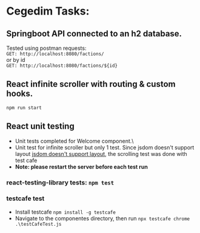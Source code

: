 # Cegedim Tasks: 
## Springboot API connected to an h2 database.
Tested using postman requests:\
  `GET: http://localhost:8080/factions/`\
or by id\
  `GET: http://localhost:8080/factions/${id}`
  
  
## React infinite scroller with routing & custom hooks.
`npm run start`

## React unit testing
* Unit tests completed for Welcome component.\
* Unit test for infinite scroller but only 1 test. Since jsdom doesn't support layout [jsdom doesn't support layout](https://github.com/jsdom/jsdom#unimplemented-parts-of-the-web-platform
), the scrolling test was done with test cafe
* **Note: please restart the server before each test run**
### react-testing-library tests: `npm test`
### testcafe test
*   Install testcafe `npm install -g testcafe`
*   Navigate to the componentes directory, then run `npx testcafe chrome  .\testCafeTest.js`
